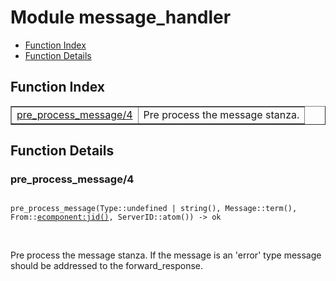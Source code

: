 

# Module message_handler #
* [Function Index](#index)
* [Function Details](#functions)

<a name="index"></a>

## Function Index ##


<table width="100%" border="1" cellspacing="0" cellpadding="2" summary="function index"><tr><td valign="top"><a href="#pre_process_message-4">pre_process_message/4</a></td><td>Pre process the message stanza.</td></tr></table>


<a name="functions"></a>

## Function Details ##

<a name="pre_process_message-4"></a>

### pre_process_message/4 ###

<pre><code>
pre_process_message(Type::undefined | string(), Message::term(), From::<a href="ecomponent.md#type-jid">ecomponent:jid()</a>, ServerID::atom()) -&gt; ok
</code></pre>
<br />

Pre process the message stanza. If the message is an 'error' type
message should be addressed to the forward_response.

